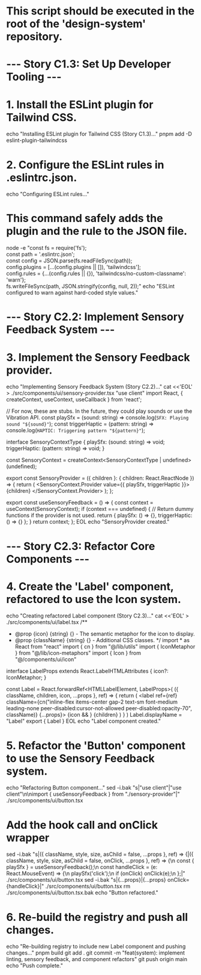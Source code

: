 # This script should be executed in the root of the 'design-system' repository.

# --- Story C1.3: Set Up Developer Tooling ---
# 1. Install the ESLint plugin for Tailwind CSS.
echo "Installing ESLint plugin for Tailwind CSS (Story C1.3)..."
pnpm add -D eslint-plugin-tailwindcss
# 2. Configure the ESLint rules in .eslintrc.json.
echo "Configuring ESLint rules..."
# This command safely adds the plugin and the rule to the JSON file.
node -e "const fs = require('fs'); \
const path = '.eslintrc.json'; \
const config = JSON.parse(fs.readFileSync(path)); \
config.plugins = [...(config.plugins || []), 'tailwindcss']; \
config.rules = {...(config.rules || {}), 'tailwindcss/no-custom-classname': 'warn'}; \
fs.writeFileSync(path, JSON.stringify(config, null, 2));"
echo "ESLint configured to warn against hard-coded style values."

# --- Story C2.2: Implement Sensory Feedback System ---
# 3. Implement the Sensory Feedback provider.
echo "Implementing Sensory Feedback System (Story C2.2)..."
cat <<'EOL' > ./src/components/ui/sensory-provider.tsx
"use client"
import React, { createContext, useContext, useCallback } from 'react';

// For now, these are stubs. In the future, they could play sounds or use the Vibration API.
const playSfx = (sound: string) => console.log(`SFX: Playing sound "${sound}"`);
const triggerHaptic = (pattern: string) => console.log(`HAPTIC: Triggering pattern "${pattern}"`);

interface SensoryContextType {
  playSfx: (sound: string) => void;
  triggerHaptic: (pattern: string) => void;
}

const SensoryContext = createContext<SensoryContextType | undefined>(undefined);

export const SensoryProvider = ({ children }: { children: React.ReactNode }) => {
  return (
    <SensoryContext.Provider value={{ playSfx, triggerHaptic }}>
      {children}
    </SensoryContext.Provider>
  );
};

export const useSensoryFeedback = () => {
  const context = useContext(SensoryContext);
  if (context === undefined) {
    // Return dummy functions if the provider is not used.
    return { playSfx: () => {}, triggerHaptic: () => {} };
  }
  return context;
};
EOL
echo "SensoryProvider created."

# --- Story C2.3: Refactor Core Components ---
# 4. Create the 'Label' component, refactored to use the Icon system.
echo "Creating refactored Label component (Story C2.3)..."
cat <<'EOL' > ./src/components/ui/label.tsx
/**
 * @prop {icon} {string} {} - The semantic metaphor for the icon to display.
 * @prop {className} {string} {} - Additional CSS classes.
 */
import * as React from "react"
import { cn } from "@/lib/utils"
import { IconMetaphor } from "@/lib/icon-metaphors"
import { Icon } from "@/components/ui/icon"

interface LabelProps extends React.LabelHTMLAttributes<HTMLLabelElement> {
  icon?: IconMetaphor;
}

const Label = React.forwardRef<HTMLLabelElement, LabelProps>(
  ({ className, children, icon, ...props }, ref) => {
    return (
      <label ref={ref} className={cn("inline-flex items-center gap-2 text-sm font-medium leading-none peer-disabled:cursor-not-allowed peer-disabled:opacity-70", className)} {...props}>
        {icon && <Icon metaphor={icon} />}
        {children}
      </label>
    )
  }
)
Label.displayName = "Label"
export { Label }
EOL
echo "Label component created."

# 5. Refactor the 'Button' component to use the Sensory Feedback system.
echo "Refactoring Button component..."
sed -i.bak "s|\"use client\"|\"use client\"\n\nimport { useSensoryFeedback } from \"./sensory-provider\"|" ./src/components/ui/button.tsx
# Add the hook call and onClick wrapper
sed -i.bak "s|({ className, style, size, asChild = false, ...props }, ref) => {|({ className, style, size, asChild = false, onClick, ...props }, ref) => {\n    const { playSfx } = useSensoryFeedback();\n    const handleClick = (e: React.MouseEvent<HTMLButtonElement>) => {\n      playSfx('click');\n      if (onClick) onClick(e);\n    };|" ./src/components/ui/button.tsx
sed -i.bak "s|{...props}|{...props} onClick={handleClick}|" ./src/components/ui/button.tsx
rm ./src/components/ui/button.tsx.bak
echo "Button refactored."

# 6. Re-build the registry and push all changes.
echo "Re-building registry to include new Label component and pushing changes..."
pnpm build
git add .
git commit -m "feat(system): implement linting, sensory feedback, and component refactors"
git push origin main
echo "Push complete."
